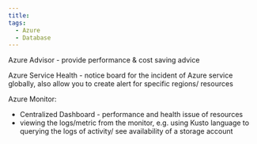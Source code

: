 ```yaml
---
title: 
tags:
  - Azure
  - Database
---
```

Azure Advisor - provide performance & cost saving advice

Azure Service Health - notice board for the incident of Azure service globally, also allow you to create alert for specific regions/ resources

Azure Monitor:
- Centralized Dashboard - performance and health issue of resources
- viewing the logs/metric from the monitor, e.g.  using Kusto language to querying the logs of activity/ see availability of a storage account